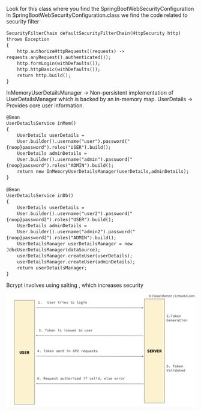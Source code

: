 Look for this class where you find the SpringBootWebSecurityConfiguration 
In SpringBootWebSecurityConfiguration.class we find the code related to security filter

    SecurityFilterChain defaultSecurityFilterChain(HttpSecurity http) throws Exception 
    {
        http.authorizeHttpRequests((requests) -> requests.anyRequest().authenticated());
        http.formLogin(withDefaults());
        http.httpBasic(withDefaults());
        return http.build();
    }

InMemoryUserDetailsManager -> Non-persistent implementation of UserDetailsManager which is backed by an in-memory map.
UserDetails -> Provides core user information.

    @Bean
    UserDetailsService inMem()
    {
        UserDetails userDetails = 
        User.builder().username("user").password("{noop}password").roles("USER").build();
        UserDetails adminDetails = 
        User.builder().username("admin").password("{noop}password").roles("ADMIN").build();
        return new InMemoryUserDetailsManager(userDetails,adminDetails);
    }

    @Bean
    UserDetailsService inDb()
    {
        UserDetails userDetails = 
        User.builder().username("user2").password("{noop}password2").roles("USER").build();
        UserDetails adminDetails = 
        User.builder().username("admin2").password("{noop}password2").roles("ADMIN").build();
        UserDetailsManager userDetailsManager = new JdbcUserDetailsManager(dataSource);
        userDetailsManager.createUser(userDetails);
        userDetailsManager.createUser(adminDetails);
        return userDetailsManager;
    }

Bcrypt involves using salting , which increases security 



![JWT Image](/images/jwt.png)

